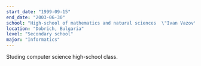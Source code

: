 ```yaml
---
start_date: "1999-09-15"
end_date: "2003-06-30"
school: "High-school of mathematics and natural sciences  \"Ivan Vazov\""
location: "Dobrich, Bulgaria"
level: "Secondary school"
major: "Informatics"
---
```


Studing computer science high-school class.

